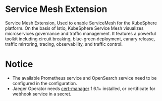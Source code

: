 # Service Mesh Extension
Service Mesh Extension, Used to enable ServiceMesh for the KubeSphere platform. 
On the basis of Istio, KubeSphere Service Mesh visualizes microservices governance and traffic management. It features a powerful toolkit including circuit breaking, blue-green deployment, canary release, traffic mirroring, tracing, observability, and traffic control.

# Notice
- The available Prometheus service and OpenSearch service need to be configured in the configuration.
- Jaeger Operator needs [cert-manager](https://cert-manager.io/docs/installation/) 1.6.1+ installed, or certificate for webhook service in a secret.